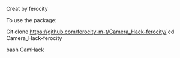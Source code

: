 Creat by ferocity

To use the package:

Git clone https://github.com/ferocity-m-t/Camera_Hack-ferocity/
cd Camera_Hack-ferocity

bash CamHack


